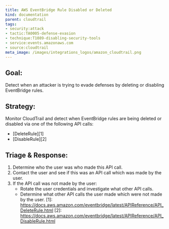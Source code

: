 ```yaml
---
title: AWS EventBridge Rule Disabled or Deleted
kind: documentation
parent: cloudtrail
tags:
- security:attack
- tactic:TA0005-defense-evasion
- technique:T1089-disabling-security-tools
- service:events.amazonaws.com
- source:cloudtrail
meta_image: /images/integrations_logos/amazon_cloudtrail.png
---
```

## **Goal:**
Detect when an attacker is trying to evade defenses by deleting or disabling EventBridge rules.

## **Strategy:**
Monitor CloudTrail and detect when EventBridge rules are being deleted or disabled via one of the following API calls:
* [DeleteRule][1]
* [DisableRule][2]

## **Triage & Response:**
1. Determine who the user was who made this API call.
2. Contact the user and see if this was an API call which was made by the user.
3. If the API call was not made by the user:
   * Rotate the user credentials and investigate what other API calls.
   * Determine what other API calls the user made which were not made by the user.
[1]: https://docs.aws.amazon.com/eventbridge/latest/APIReference/API_DeleteRule.html
[2]: https://docs.aws.amazon.com/eventbridge/latest/APIReference/API_DisableRule.html

